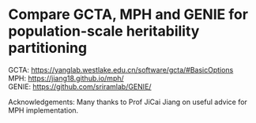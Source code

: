 # Compare GCTA, MPH and GENIE for population-scale heritability partitioning

GCTA: https://yanglab.westlake.edu.cn/software/gcta/#BasicOptions   
MPH: https://jiang18.github.io/mph/    
GENIE: https://github.com/sriramlab/GENIE/    

Acknowledgements: Many thanks to Prof JiCai Jiang on useful advice for MPH implementation. 
